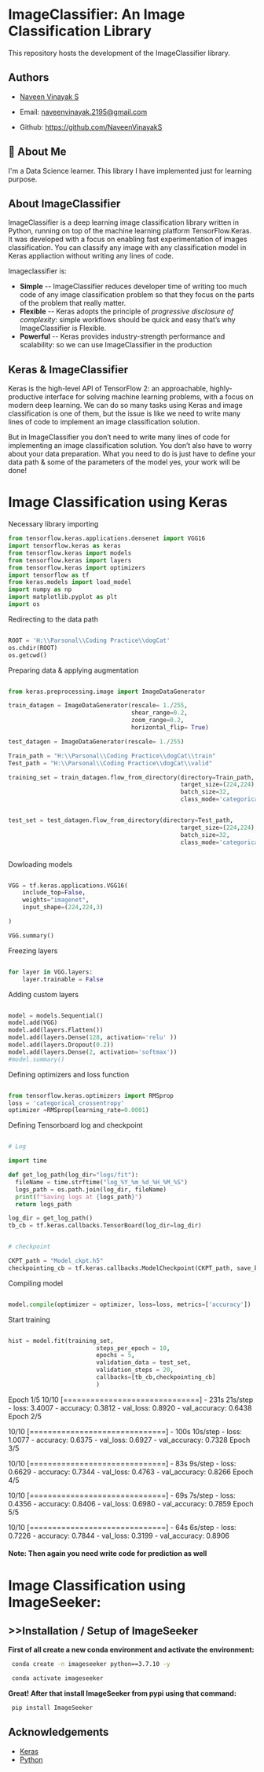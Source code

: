 
# ImageClassifier: An Image Classification Library

This repository hosts the development of the ImageClassifier library.

  
## Authors

- [Naveen Vinayak S](https://www.linkedin.com/in/naveen-vinayak-s/)

- Email: naveenvinayak.2195@gmail.com

- Github: https://github.com/NaveenVinayakS
  
## 🚀 About Me
I'm a Data Science learner. This library I have implemented just for learning purpose.

  
## About ImageClassifier

ImageClassifier is a deep learning image classification library written in Python, running on top of the machine learning platform TensorFlow.Keras. It was developed with a focus on enabling fast experimentation of images classification. You can classify any image with any classification model in Keras appliaction without writing any lines of code.


Imageclassifier is:

- **Simple** -- ImageClassifier reduces developer time of writing too much code of any image classification problem so that they focus on the parts of the problem that really matter.
- **Flexible** -- Keras adopts the principle of *progressive disclosure of complexity*: simple workflows should be quick and easy that’s why ImageClassifier is Flexible.
- **Powerful** -- Keras provides industry-strength performance and scalability: so we can use ImageClassifier in the production

## Keras & ImageClassifier 

Keras is the high-level API of TensorFlow 2: an approachable, highly-productive interface
for solving machine learning problems, with a focus on modern deep learning. We can do so many tasks using Keras and image classification is one of them, but the issue is like we need to write many lines of code to implement an image classification solution.

But in ImageClassifier you don’t need to write many lines of code for implementing an image classification solution. You don’t also have to worry about your data preparation. What you need to do is just have to define your data path & some of the parameters of the model yes, your work will be done!


# Image Classification using Keras

Necessary library importing
```python
from tensorflow.keras.applications.densenet import VGG16
import tensorflow.keras as keras
from tensorflow.keras import models
from tensorflow.keras import layers
from tensorflow.keras import optimizers
import tensorflow as tf
from keras.models import load_model
import numpy as np
import matplotlib.pyplot as plt
import os


```

Redirecting to the data path

```python

ROOT = 'H:\\Parsonal\\Coding Practice\\dogCat'
os.chdir(ROOT)
os.getcwd()


```
Preparing data & applying augmentation

```python

from keras.preprocessing.image import ImageDataGenerator

train_datagen = ImageDataGenerator(rescale= 1./255,
                                   shear_range=0.2,
                                   zoom_range=0.2,
                                   horizontal_flip= True)

test_datagen = ImageDataGenerator(rescale= 1./255)

Train_path = "H:\\Parsonal\\Coding Practice\\dogCat\\train"
Test_path = "H:\\Parsonal\\Coding Practice\\dogCat\\valid"

training_set = train_datagen.flow_from_directory(directory=Train_path,
                                                 target_size=(224,224),
                                                 batch_size=32,
                                                 class_mode='categorical')


test_set = test_datagen.flow_from_directory(directory=Test_path,
                                                 target_size=(224,224),
                                                 batch_size=32,
                                                 class_mode='categorical')



```


Dowloading models

```python

VGG = tf.keras.applications.VGG16(
    include_top=False,
    weights="imagenet",
    input_shape=(224,224,3)

)

VGG.summary()

```

Freezing layers

```python

for layer in VGG.layers:
    layer.trainable = False

```

Adding custom layers

```python

model = models.Sequential()
model.add(VGG)               
model.add(layers.Flatten())
model.add(layers.Dense(128, activation='relu' ))  
model.add(layers.Dropout(0.2))
model.add(layers.Dense(2, activation='softmax')) 
#model.summary()

```
Defining optimizers and loss function

```python

from tensorflow.keras.optimizers import RMSprop
loss = 'categorical_crossentropy'
optimizer =RMSprop(learning_rate=0.0001)


```
Defining Tensorboard log and checkpoint

```python

# Log

import time 

def get_log_path(log_dir="logs/fit"):
  fileName = time.strftime("log_%Y_%m_%d_%H_%M_%S")
  logs_path = os.path.join(log_dir, fileName)
  print(f"Saving logs at {logs_path}")
  return logs_path

log_dir = get_log_path()
tb_cb = tf.keras.callbacks.TensorBoard(log_dir=log_dir)


# checkpoint

CKPT_path = "Model_ckpt.h5"
checkpointing_cb = tf.keras.callbacks.ModelCheckpoint(CKPT_path, save_best_only=True)


```

Compiling model

```python

model.compile(optimizer = optimizer, loss=loss, metrics=['accuracy'])

```

Start training

```python

hist = model.fit(training_set,
                         steps_per_epoch = 10,
                         epochs = 5,
                         validation_data = test_set,    
                         validation_steps = 20,
                         callbacks=[tb_cb,checkpointing_cb]
                         )


```

 Epoch 1/5
10/10 [==============================] - 231s 21s/step - loss: 3.4007 - accuracy: 0.3812 - val_loss: 0.8920 - val_accuracy: 0.6438
Epoch 2/5

10/10 [==============================] - 100s 10s/step - loss: 1.0077 - accuracy: 0.6375 - val_loss: 0.6927 - val_accuracy: 0.7328
Epoch 3/5

10/10 [==============================] - 83s 9s/step - loss: 0.6629 - accuracy: 0.7344 - val_loss: 0.4763 - val_accuracy: 0.8266
Epoch 4/5

10/10 [==============================] - 69s 7s/step - loss: 0.4356 - accuracy: 0.8406 - val_loss: 0.6980 - val_accuracy: 0.7859
Epoch 5/5

10/10 [==============================] - 64s 6s/step - loss: 0.7226 - accuracy: 0.7844 - val_loss: 0.3199 - val_accuracy: 0.8906

#### Note: Then again you need write code for prediction as well


# Image Classification using ImageSeeker:

## >>Installation / Setup of ImageSeeker
**First of all create a new conda environment and activate the environment:**
```bash
 conda create -n imageseeker python==3.7.10 -y
```
```bash
 conda activate imageseeker
```
**Great! After that install ImageSeeker from pypi using that command:**

```bash
 pip install ImageSeeker
```

## Acknowledgements

 - [Keras](https://keras.io/)
 - [Python](https://docs.python.org/3/)

  
